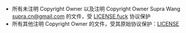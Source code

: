 - 所有未注明 Copyright Owner 以及注明 Copyright Owner Supra Wang <supra.cn@gmail.com> 的文件，受 [LICENSE.fuck](LICENSE.fuck) 协议保护
- 所有其他注明 Copyright Owner 的文件，受其原始协议保护：[LICENSE](LICENSE)